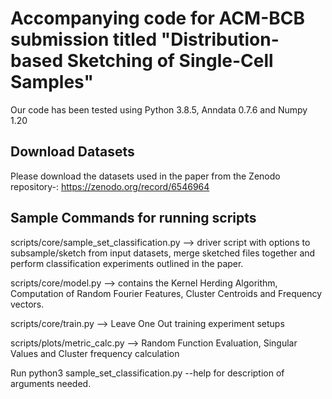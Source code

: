 # Accompanying code for ACM-BCB submission titled "Distribution-based Sketching of Single-Cell Samples"
Our code has been tested using Python 3.8.5, Anndata 0.7.6 and Numpy 1.20

## Download Datasets
Please download the datasets used in the paper from the Zenodo repository-: https://zenodo.org/record/6546964

## Sample Commands for running scripts
scripts/core/sample_set_classification.py --> driver script with options to subsample/sketch from input datasets, merge sketched files together and perform classification experiments outlined in the paper.

scripts/core/model.py --> contains the Kernel Herding Algorithm, Computation of Random Fourier Features, Cluster Centroids and Frequency vectors.

scripts/core/train.py --> Leave One Out training experiment setups

scripts/plots/metric_calc.py --> Random Function Evaluation, Singular Values and Cluster frequency calculation


Run python3 sample_set_classification.py --help for description of arguments needed.



